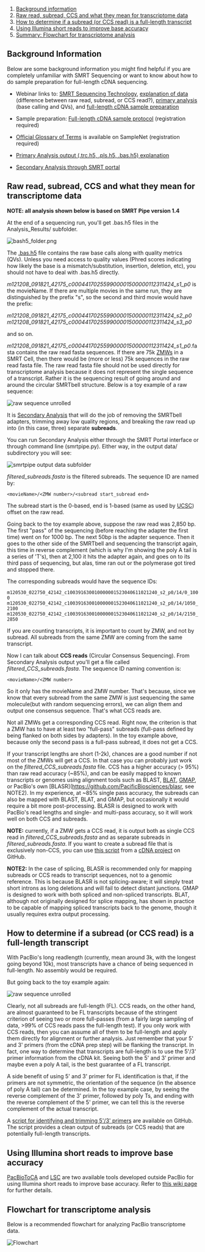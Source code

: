 1. <a href="#background">Background information</a>
2. <a href="#readexplained">Raw read, subread, CCS and what they mean for transcriptome data</a>
3. <a href="#getFL">How to determine if a subread (or CCS read) is a full-length transcript</a>
4. <a href="#short_errcor">Using Illumina short reads to improve base accuracy</a>
5. <a href="#flowchart">Summary: Flowchart for transcriptome analysis</a>


<a name="background"></a>
## Background Information
Below are some background information you might find helpful if you are completely unfamiliar with SMRT Sequencing or want to know about how to do sample preparation for full-length cDNA sequencing.

* Webinar links to: [SMRT Sequencing Technology](http://aa314.o1.gondor.io/webinar/smrt-sequencing-technology-overview/), [explanation of data](http://aa314.o1.gondor.io/webinar/specifics-of-smrt-sequencing-data/) (difference between raw read, subread, or CCS read?), [primary analysis](http://aa314.o1.gondor.io/webinar/primary-analysis/) (base calling and QVs), and [full-length cDNA sample preparation](http://aa314.o1.gondor.io/webinar/sequencing-full-length-cdna/)

* Sample preparation: [Full-length cDNA sample protocol](http://www.smrtcommunity.com/Share/Protocol?id=a1q70000000H6MLAA0&strRecordTypeName=Protocol) (registration required)

* [Official Glossary of Terms](http://www.smrtcommunity.com/SampleNet/Sample-Prep) is available on SampleNet (registration required)

* [Primary Analysis output (.trc.h5, .pls.h5, .bas.h5) explanation](http://www.smrtcommunity.com/SMRT-Analysis/Algorithms/Primary-Analysis)

* [Secondary Analysis through SMRT portal](http://aa314.o1.gondor.io/webinar/secondary-analysis/)

<a name="readexplained"></a>
## Raw read, subread, CCS and what they mean for transcriptome data
**NOTE: all analysis shown below is based on SMRT Pipe version 1.4**

At the end of a sequencing run, you'll get .bas.h5 files in the Analysis_Results/ subfolder.

![bash5_folder.png](https://dl.dropbox.com/u/47842021/wiki_transcriptome/bash5_folder.png)

The [.bas.h5](http://pacificbiosciences.com/devnet/files/software/primary-analysis/1.2.2/doc/Base,%20Pulse,%20and%20Trace%20File%20Reference%20Guide.pdf) file contains the raw base calls along with quality metrics (QVs). Unless you need access to quality values (Phred scores indicating how likely the base is a mismatch/substitution, insertion, deletion, etc), you should not have to deal with .bas.h5 directly.

_m121208_091821_42175_c000441702559900001500000112311424_s1_p0_ is the movieName. If there are multiple movies in the same run, they are distinguished by the prefix "s", so the second and third movie would have the prefix:

_m121208_091821_42175_c000441702559900001500000112311424_s2_p0_
_m121208_091821_42175_c000441702559900001500000112311424_s3_p0_

and so on.

_m121208_091821_42175_c000441702559900001500000112311424_s1_p0_.fasta contains the raw read fasta sequences. If there are 75k [ZMWs](http://www.pacificbiosciences.com/products/smrt-technology/) in a SMRT Cell, then there would be (more or less) 75k sequences in the raw read fasta file. The raw read fasta file should not be used directly for transcriptome analysis because it does not represent the single sequence of a transcript. Rather it is the sequencing result of going around and around the circular SMRTbell structure. Below is a toy example of a raw sequence:

![raw sequence unrolled](https://dl.dropbox.com/u/47842021/wiki_transcriptome/rawread_unrolled.png)

It is [Secondary Analysis](http://www.pacificbiosciences.com/products/pacificbio-rs-workflow/#tab-6) that will do the job of removing the SMRTbell adapters, trimming away low quality regions, and breaking the raw read up into (in this case, three) separate **subreads**.

You can run Secondary Analysis either through the SMRT Portal interface or through command line (smrtpipe.py). Either way, in the output data/ subdirectory you will see:

![smrtpipe output data subfolder](https://dl.dropbox.com/u/47842021/wiki_transcriptome/smrtpipe_output_data.png)

_filtered_subreads.fasta_ is the filtered subreads. The sequence ID are named by:

``<movieName>/<ZMW number>/<subread start_subread end>``

The subread start is the 0-based, end is 1-based (same as used by [UCSC](http://genome.ucsc.edu/FAQ/FAQtracks.html#tracks1)) offset on the raw read. 

Going back to the toy example above, suppose the raw read was 2,850 bp. The first "pass" of the sequencing (before reaching the adapter the first time) went on for 1000 bp. The next 50bp is the adapter sequence. Then it goes to the other side of the SMRTbell and sequencing the transcript again, this time in reverse complement (which is why I'm showing the poly A tail is a series of 'T's), then at 2,100 it hits the adapter again, and goes on to its third pass of sequencing, but alas, time ran out or the polymerase got tired and stopped there.

The corresponding subreads would have the sequence IDs:

``m120530_022750_42142_c100391630010000001523040611021240_s2_p0/14/0_1000``
``m120530_022750_42142_c100391630010000001523040611021240_s2_p0/14/1050_2100``
``m120530_022750_42142_c100391630010000001523040611021240_s2_p0/14/2150_2850``

If you are counting transcripts, it is important to count by ZMW, and not by subread. All subreads from the same ZMW are coming from the same transcript. 

Now I can talk about **CCS reads** (Circular Consensus Sequencing). From Secondary Analysis output you'll get a file called _filtered_CCS_subreads.fasta_. The sequence ID naming convention is:

``<movieName>/<ZMW number>``

So it only has the movieName and ZMW number. That's because, since we know that every subread from the same ZMW is just sequencing the same molecule(but with random sequencing errors), we can align them and output one consensus sequence. That's what CCS reads are. 

Not all ZMWs get a corresponding CCS read. Right now, the criterion is that a ZMW has to have at least two "full-pass" subreads (full-pass defined by being flanked on both sides by adapters). In the toy example above, because only the second pass is a full-pass subread, it does not get a CCS.

If your transcript lengths are short (1-2k), chances are a good number if not most of the ZMWs will get a CCS. In that case you can probably just work on the _filtered_CCS_subreads.fasta_ file. CCS has a higher accuracy (> 95%) than raw read accuracy (~85%), and can be easily mapped to known transcripts or genomes using alignment tools such as BLAST, [BLAT](http://genome.ucsc.edu/cgi-bin/hgBlat?command=start), [GMAP](http://research-pub.gene.com/gmap/), or PacBio's own [BLASR](https://github.com/PacificBiosciences/blasr, see NOTE2). In my experience, at ~85% single pass accuracy, the subreads can also be mapped with BLAST, BLAT, and GMAP, but occasionally it would require a bit more post-processing. BLASR is designed to work with PacBio's read lengths and single- and multi-pass accuracy, so it will work well on both CCS and subreads.

**NOTE:** currently, if a ZMW gets a CCS read, it is output both as single CCS read in _filtered_CCS_subreads.fasta_ and as separate subreads in _filtered_subreads.fasta_. If you want to create a subread file that is exclusively non-CCS, you can use [this script](https://github.com/Magdoll/cDNA_primer/blob/master/scripts/grab_nonCCS_subreads.py) from a [cDNA project](https://github.com/Magdoll/cDNA_primer) on GitHub.

**NOTE2:** In the case of splicing, BLASR is recommended only for mapping subreads or CCS reads to transcript sequences, not to a genomic reference. This is because BLASR is not splicing-aware; it will simply treat short introns as long deletions and will fail to detect distant junctions. GMAP is designed to work with both spliced and non-spliced transcripts. BLAT, although not originally designed for splice mapping, has shown in practice to be capable of mapping spliced transcripts back to the genome, though it usually requires extra output processing. 

<a name="getFL"></a>
## How to determine if a subread (or CCS read) is a full-length transcript

With PacBio's long readlength (currently, mean around 3k, with the longest going beyond 10k), most transcripts have a chance of being sequenced in full-length. No assembly would be required.

But going back to the toy example again:

![raw sequence unrolled](https://dl.dropbox.com/u/47842021/wiki_transcriptome/rawread_unrolled.png)

Clearly, not all subreads are full-length (FL). CCS reads, on the other hand, are almost guaranteed to be FL transcripts because of the stringent criterion of seeing two or more full-passes (from a fairly large sampling of data, >99% of CCS reads pass the full-length test). If you only work with CCS reads, then you can assume all of them to be full-length and apply them directly for alignment or further analysis. Just remember that your 5' and 3' primers (from the cDNA prep step) will be flanking the transcript. In fact, one way to determine that transcripts are full-length is to use the 5'/3' primer information from the cDNA kit. Seeing both the 5' and 3' primer and maybe even a poly A tail, is the best guarantee of a FL transcript.

A side benefit of using 5' and 3' primer for FL identification is that, if the primers are not symmetric, the orientation of the sequence (in the absence of poly A tail) can be determined. In the toy example case, by seeing the reverse complement of the 3' primer, followed by poly Ts, and ending with the reverse complement of the 5' primer, we can tell this is the reverse complement of the actual transcript.

A [script for identifying and trimming 5'/3' primers](https://github.com/Magdoll/cDNA_primer) are available on GitHub. The script provides a clean output of subreads (or CCS reads) that are potentially full-length transcripts.

<a name="short_errcor"></a>
## Using Illumina short reads to improve base accuracy

[PacBioToCA](http://sourceforge.net/apps/mediawiki/wgs-assembler/index.php?title=PacBioToCA) and [LSC](http://www.stanford.edu/~kinfai/LSC/LSC.html) are two available tools developed outside PacBio for using Illumina short reads to improve base accuracy. Refer to [this wiki page](https://github.com/Magdoll/cDNA_primer/wiki/Error-Correction-using-Illumina-short-reads) for further details.

<a name="flowchart"></a>
## Flowchart for transcriptome analysis

Below is a recommended flowchart for analyzing PacBio transcriptome data.

![Flowchart](https://dl.dropbox.com/u/47842021/wiki_transcriptome/myflowchart.png)